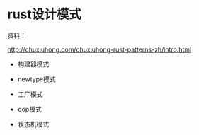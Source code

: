 # rust设计模式



资料：

http://chuxiuhong.com/chuxiuhong-rust-patterns-zh/intro.html



- 构建器模式
- newtype模式

- 工厂模式

- oop模式
- 状态机模式

